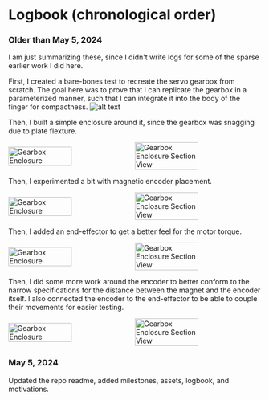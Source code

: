 # Logbook (chronological order)

### Older than May 5, 2024
I am just summarizing these, since I didn't write logs for some of the sparse earlier work I did here.

First, I created a bare-bones test to recreate the servo gearbox from scratch. The goal here was to prove that I can replicate the gearbox in a parameterized manner, such that I can integrate it into the body of the finger for compactness.
![alt text](assets/mk0.png)

Then, I built a simple enclosure around it, since the gearbox was snagging due to plate flexture.
<div style="display: flex; justify-content: space-around; align-items: center;">
  <img src="assets/mk1.png" alt="Gearbox Enclosure" style="width: 50%;"/>
  <img src="assets/mk1_section_view.png" alt="Gearbox Enclosure Section View" style="width: 50%;"/>
</div>


Then, I experimented a bit with magnetic encoder placement.
<div style="display: flex; justify-content: space-around; align-items: center;">
  <img src="assets/mk2.png" alt="Gearbox Enclosure" style="width: 50%;"/>
  <img src="assets/mk2_section_view.png" alt="Gearbox Enclosure Section View" style="width: 50%;"/>
</div>

Then, I added an end-effector to get a better feel for the motor torque.
<div style="display: flex; justify-content: space-around; align-items: center;">
  <img src="assets/mk5.png" alt="Gearbox Enclosure" style="width: 50%;"/>
  <img src="assets/mk5_section_view.png" alt="Gearbox Enclosure Section View" style="width: 50%;"/>
</div>

Then, I did some more work around the encoder to better conform to the narrow specifications for the distance between the magnet and the encoder itself. I also connected the encoder to the end-effector to be able to couple their movements for easier testing.
<div style="display: flex; justify-content: space-around; align-items: center;">
  <img src="assets/mk6.png" alt="Gearbox Enclosure" style="width: 50%;"/>
  <img src="assets/mk6_section_view.png" alt="Gearbox Enclosure Section View" style="width: 50%;"/>
</div>

### May 5, 2024
Updated the repo readme, added milestones, assets, logbook, and motivations.
